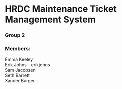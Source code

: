 # HRDC Maintenance Ticket Management System
### Group 2

### Members:
Emma Keeley  
Erik Johns - erikjohns  
Sam Jacobsen  
Seth Barrett  
Xander Burger  
